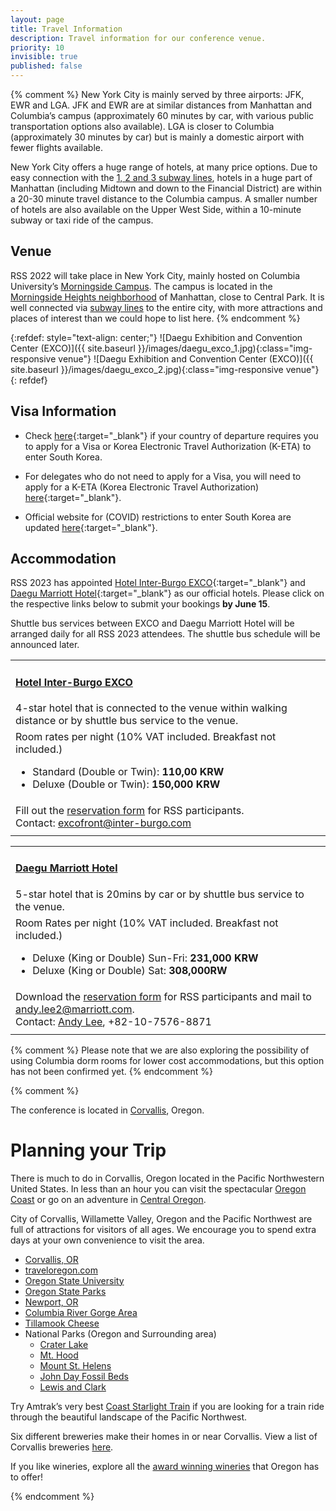```yaml
---
layout: page
title: Travel Information
description: Travel information for our conference venue.
priority: 10
invisible: true
published: false
---
```

{% comment %}
New York City is mainly served by three airports: JFK, EWR and LGA. JFK and EWR are at similar distances from Manhattan and Columbia’s campus (approximately 60 minutes by car, with various public transportation options also available). LGA is closer to Columbia (approximately 30 minutes by car) but is mainly a domestic airport with fewer flights available.

New York City offers a huge range of hotels, at many price options. Due to easy connection with the [1, 2 and 3 subway lines](https://map.mta.info/#@40.8046036,-73.9636683,15.31z), hotels in a huge part of Manhattan (including Midtown and down to the Financial District) are within a 20-30 minute travel distance to the Columbia campus. A smaller number of hotels are also available on the Upper West Side, within a 10-minute subway or taxi ride of the campus. 


## Venue

RSS 2022 will take place in New York City, mainly hosted on Columbia University’s [Morningside Campus](https://cufo.columbia.edu/sites/default/files/content/morningsidemap_2015aug-7.pdf). The campus is located in the [Morningside Heights neighborhood](https://morningside-alliance.org/) of Manhattan, close to Central Park. It is well connected via [subway lines](https://map.mta.info/#@40.8046036,-73.9636683,15.31z) to the entire city, with more attractions and places of interest than we could hope to list here.
{% endcomment %}


{:refdef: style="text-align: center;"}
![Daegu Exhibition and Convention Center (EXCO)]({{ site.baseurl }}/images/daegu_exco_1.jpg){:class="img-responsive venue"}
![Daegu Exhibition and Convention Center (EXCO)]({{ site.baseurl }}/images/daegu_exco_2.jpg){:class="img-responsive venue"}
{: refdef}

## Visa Information 

* Check [here](https://english.visitkorea.or.kr/enu/TRV/TV_ENG_2_1.jsp){:target="_blank"} if your country of departure requires you to apply for a Visa or Korea Electronic Travel Authorization (K-ETA) to enter South Korea. 

* For delegates who do not need to apply for a Visa, you will need to apply for a K-ETA (Korea Electronic Travel Authorization) [here](https://www.k-eta.go.kr/portal/apply/index.do?locale=EN){:target="_blank"}.

* Official website for (COVID) restrictions to enter South Korea are updated 
[here](https://cov19ent.kdca.go.kr/cpassportal/biz/beffatstmnt/main.do?lang=en){:target="_blank"}. 



## Accommodation

RSS 2023 has appointed [Hotel Inter-Burgo EXCO](http://www.ibhotel.com/en/){:target="_blank"} and [Daegu Marriott Hotel](https://www.marriott.com/hotels/travel/taemc-daegu-marriott-hotel/){:target="_blank"} as our official hotels. Please click on the respective links below to submit your bookings **by June 15**.

Shuttle bus services between EXCO and Daegu Marriott Hotel will be arranged daily for all RSS 2023 attendees. The shuttle bus schedule will be announced later. 


<table class="table">
    <thead>
    </thead>
    <tbody>
      <tr>
        <td colspan="3"><h4><a target="_blank" href="http://www.ibhotel.com/en/">Hotel Inter-Burgo EXCO</a></h4>
          4-star hotel that is connected to the venue within walking distance or by shuttle bus service to the venue.</td>
      </tr>
      <tr>
        <td colspan="3">
          Room rates per night (10% VAT included. Breakfast not included.)
          <br>
          <ul>
          <li>Standard (Double or Twin): <b>110,00 KRW</b></li>
          <li>Deluxe (Double or Twin): <b>150,000 KRW</b></li>
          </ul>
        </td>
      </tr>
      <tr>
        <td colspan="3">
          Fill out the <a target="_blank" href="https://forms.gle/PNtzYzr34XYgmNRS6">reservation form</a> for RSS participants.
          <br>
          Contact: <a target="_blank" href="mailto:excofront@inter-burgo.com">excofront@inter-burgo.com</a>
        </td>
      </tr>
      <tr>
        <td colspan="3"></td>
      </tr>
    </tbody>
</table>
<table class="table">
    <thead>
    </thead>
    <tbody>
      <tr>
        <td colspan="3"><h4><a target="_blank" href="https://www.marriott.com/hotels/travel/taemc-daegu-marriott-hotel/">Daegu Marriott Hotel</a></h4>
        5-star hotel that is 20mins by car or by shuttle bus service to the venue.</td>
      </tr>
      <tr>
        <td colspan="3">
          Room Rates per night (10% VAT included. Breakfast not included.)
          <br>
          <ul>
          <li>Deluxe (King or Double) Sun-Fri: <b>231,000 KRW</b></li>
          <li>Deluxe (King or Double) Sat: <b>308,000RW</b></li>
          </ul>
        </td>
      </tr>
      <tr>
        <td colspan="3">
          Download the <a target="_blank" href="{{ site.baseurl }}/docs/2023RSS-RoomReservationRequestForm.xlsx">reservation form</a> for RSS participants and mail to <a target="_blank" href="mailto:andy.lee2@marriott.com">andy.lee2@marriott.com</a>.
          <br>
          Contact: <a target="_blank" href="mailto:andy.lee2@marriott.com">Andy Lee</a>, +82-10-7576-8871 
        </td>
      </tr>
      <tr>
        <td colspan="3"></td>
      </tr>
    </tbody>
</table>


{% comment %}
Please note that we are also exploring the possibility of using Columbia dorm rooms for lower cost accommodations, but this option has not been confirmed yet.
{% endcomment %}

{% comment %}

The conference is located in [Corvallis](https://www.visitcorvallis.com/), Oregon. 

# Planning your Trip

There is much to do in Corvallis, Oregon located in the Pacific Northwestern United States. In less than an hour you can visit the spectacular [Oregon Coast](http://visittheoregoncoast.com/) or go on an adventure in [Central Oregon](http://visitcentraloregon.com/).  

City of Corvallis, Willamette Valley, Oregon and the Pacific Northwest are full of attractions for visitors of all ages. We encourage you to spend extra days at your own convenience to visit the area.
* [Corvallis, OR](http://visitcorvallis.com/)
* [traveloregon.com](http://traveloregon.com/)
* [Oregon State University](http://www.oregonstate.edu/)
* [Oregon State Parks](http://www.oregonstateparks.org/index.cfm?do=visit.dsp_find)
* [Newport, OR](http://www.discovernewport.com/)
* [Columbia River Gorge Area](http://www.fs.usda.gov/contactus/crgnsa/about-forest/contactus)
* [Tillamook Cheese](https://www.tillamook.com/cheese-factory/index.html)
* National Parks (Oregon and Surrounding area) 
     * [Crater Lake](http://www.nps.gov/crla/index.htm)
     * [Mt. Hood](http://www.fs.usda.gov/mthood/)
     * [Mount St. Helens](http://www.fs.usda.gov/mountsthelens)
     * [John Day Fossil Beds](http://www.nps.gov/joda/index.htm)
     * [Lewis and Clark](http://www.nps.gov/lewi/index.htm)  

Try Amtrak’s very best [Coast Starlight Train](https://www.amtrak.com/coast-starlight-train) if you are looking for a train ride through the beautiful landscape of the Pacific Northwest.  

Six different breweries make their homes in or near Corvallis. View a list of Corvallis breweries [here](https://www.visitcorvallis.com/breweries).

If you like wineries, explore all the [award winning wineries](https://www.oregonwinecountry.org/) that Oregon has to offer!

{% endcomment %}